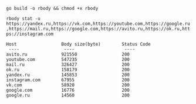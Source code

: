 `go build -o rbody && chmod +x rbody`

`rbody stat -u https://yandex.ru,https://vk.com,https://youtube.com,https://google.ru,https://mail.ru,https://google.com,https://avito.ru,https://ok.ru,https://instagram.com`

```
Host                 Body size(byte)        Status Code
 ----                 ----                   ----
avito.ru             921550                 200
youtube.com          547235                 200
mail.ru              326427                 200
ok.ru                158179                 200
yandex.ru            145853                 200
instagram.com        67955                  200
vk.com               58920                  200
google.com           16776                  200
google.ru            14560                  200
```